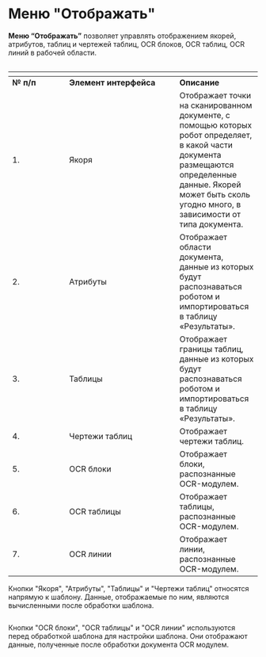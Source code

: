 # Меню "Отображать"

**Меню “Отображать”** позволяет управлять отображением якорей, атрибутов, таблиц и чертежей таблиц, OCR блоков, OCR таблиц, OCR линий в рабочей области.

<figure><img src="https://lh7-rt.googleusercontent.com/docsz/AD_4nXeqMmhpgY2NpLB4wNKsVwwKy9SBJPt-z64THp7UrgAKxGmZdZQ2jPqZNelONWarjTb0bhNGPS3bbdlAhk31uYPjzxWtDjdEB5l-arPPXiDxG8n0HvJQ81reyfzOXo5tnXzcM87RIyFQ18Z8oqOK1J8JICq_?key=MBC6hVHKTrgfBdJNL64AXQ" alt=""><figcaption></figcaption></figure>

<table data-header-hidden><thead><tr><th width="99"></th><th width="207"></th><th></th></tr></thead><tbody><tr><td><strong>№ п/п</strong></td><td><strong>Элемент интерфейса</strong></td><td><strong>Описание</strong></td></tr><tr><td>1.</td><td>Якоря</td><td>Отображает точки на сканированном документе, с помощью которых робот определяет, в какой части документа размещаются определенные данные. Якорей может быть сколь угодно много, в зависимости от типа документа. </td></tr><tr><td>2.</td><td>Атрибуты</td><td>Отображает области документа, данные из которых будут распознаваться роботом и импортироваться в таблицу «Результаты».</td></tr><tr><td>3.</td><td>Таблицы</td><td>Отображает границы таблиц, данные из которых будут распознаваться роботом и импортироваться в таблицу «Результаты».</td></tr><tr><td>4.</td><td>Чертежи таблиц</td><td>Отображает чертежи таблиц.</td></tr><tr><td>5.</td><td>OCR блоки</td><td>Отображает блоки, распознанные OCR-модулем.</td></tr><tr><td>6.</td><td>OCR таблицы</td><td>Отображает таблицы, распознанные OCR-модулем.</td></tr><tr><td>7.</td><td>OCR линии</td><td>Отображает линии, распознанные OCR-модулем.</td></tr></tbody></table>

Кнопки "Якоря", "Атрибуты", "Таблицы" и "Чертежи таблиц" относятся напрямую к шаблону. Данные, отображаемые по ним, являются вычисленными после обработки шаблона.

<figure><img src="https://lh7-rt.googleusercontent.com/docsz/AD_4nXd-g1ZqNAtJHd1ioGUFh3rG07KECTSxCttHdBtQhspr9nqe5M7SL9gAXKkN9SCpAhrU4Bzew4st8RfftPz6b_-iOK7XndP8JasKpYerstKMkdGjkOdOlsNMvqkjGi01vtHUBMcVdBQcvEy2t1lRp8TmvyMr?key=MBC6hVHKTrgfBdJNL64AXQ" alt=""><figcaption></figcaption></figure>

Кнопки "OCR блоки", "OCR таблицы" и "OCR линии" используются перед обработкой шаблона для настройки шаблона. Они отображают данные, полученные после обработки документа OCR модулем.

<figure><img src="https://lh7-rt.googleusercontent.com/docsz/AD_4nXelxTkZ1zb-CmLMm2rJgJtgogteLIkdOawHGZjUv1YQfFxTM3zKnCrRpochBZG_lwCEW6_g-zLzV-GQT0HRMO5VwSNHjW8i6mBMYVqZ63DHtyXNZ2V1kxnzuV85GYExdDA7BVBbe7lHpOcGAIBT16fS5oGX?key=MBC6hVHKTrgfBdJNL64AXQ" alt=""><figcaption></figcaption></figure>
